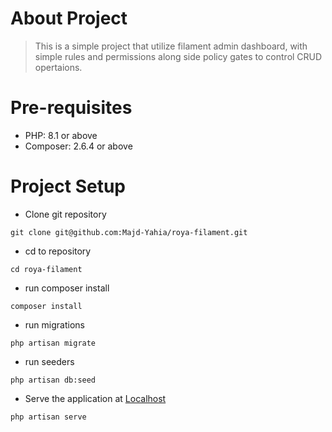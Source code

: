# About Project
> This is a simple project that utilize filament admin dashboard, with simple rules and permissions along side policy gates to control CRUD opertaions.

# Pre-requisites
- PHP: 8.1 or above
- Composer: 2.6.4 or above

# Project Setup
- Clone git repository
```
git clone git@github.com:Majd-Yahia/roya-filament.git
```

- cd to repository
```
cd roya-filament
```

- run composer install
```
composer install
```

- run migrations
```
php artisan migrate
```

- run seeders
```
php artisan db:seed
```

- Serve the application at [Localhost](http://127.0.0.1:8000)
```
php artisan serve
```
